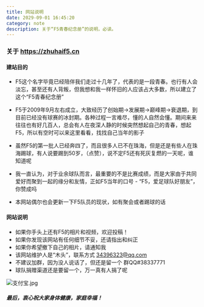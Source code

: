 ```yaml
---
title: 网站说明
date: 2029-09-01 16:45:20
category: note
description: 关于“F5青春纪念册”的说明，必读。
---
```


### 关于 https://zhuhaif5.cn

#### 建站目的

- F5这个名字毕竟已经陪伴我们走过十几年了，代表的是一段青春。也行有人会淡忘，甚至还有人背叛，但我想和我一样怀旧的人应该占大多数，所以建立了这个“F5青春纪念册”

- F5于2009年9月左右成立，大致经历了创始期→发展期→巅峰期→衰退期，到目前已经没有球赛的冰封期。各种过程一言难尽，懂的人自然会懂。期间来来往往也有好几百人，总会有人在夜深人静的时候突然想起自己的青春，想起F5，所以有空时可以来这里看看，找找自己当年的影子

- 虽然F5的第一批人已经奔四了，而且很多人已不在珠海，但是还是有些人在珠海踢球，有人说要踢到50岁，（点赞），说不定F5还有死灰复燃的一天呢，谁知道呢

- 我一直认为，对于业余球队而言，最重要的不是比赛成绩，而是大家由于共同爱好而聚到一起的缘分和友情，正如F5当年的口号 - “F5，爱足球队好朋友”，你赞成吗

- 本网站偶尔也会更新一下F5队员的现状，如有聚会或者踢球的话

  

#### 网站说明

- 如果你手头上还有F5的相片和视频，欢迎投稿！
- 如果你发现该网站有任何细节不妥，还请指出和纠正
- 如果你希望撤下自己的相片，请通知我
- 该网站维护人是“木头”，联系方式 34396323@qq.com
- 不建议加群，因为没人说话了，但还是留一个 群QQ#38337771
- 球队捐赠渠道还是要留一个，万一真有人捐了呢  

![支付宝.jpg](http://ppd8ewq3a.bkt.clouddn.com/支付宝.jpg)

##### 最后，衷心祝大家身体健康，家庭幸福！
